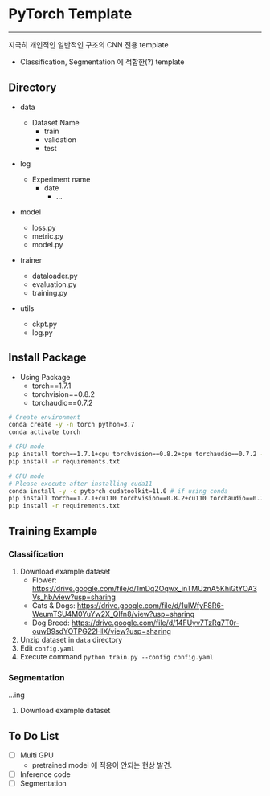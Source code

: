 # PyTorch Template

---

지극히 개인적인 일반적인 구조의 CNN 전용 template
- Classification, Segmentation 에 적합한(?) template

## Directory
- data
    - Dataset Name
        - train
        - validation
        - test

- log
    - Experiment name
        - date
            - ...

- model
    - loss.py
    - metric.py
    - model.py

- trainer
    - dataloader.py
    - evaluation.py
    - training.py

- utils
    - ckpt.py
    - log.py  


## Install Package
- Using Package
    - torch==1.7.1 
    - torchvision==0.8.2
    - torchaudio==0.7.2

``` bash
# Create environment
conda create -y -n torch python=3.7
conda activate torch

# CPU mode
pip install torch==1.7.1+cpu torchvision==0.8.2+cpu torchaudio==0.7.2 -f https://download.pytorch.org/whl/torch_stable.html
pip install -r requirements.txt

# GPU mode
# Please execute after installing cuda11
conda install -y -c pytorch cudatoolkit=11.0 # if using conda
pip install torch==1.7.1+cu110 torchvision==0.8.2+cu110 torchaudio==0.7.2 -f https://download.pytorch.org/whl/torch_stable.html
pip install -r requirements.txt
```


## Training Example 

### Classification
1. Download example dataset 
    - Flower: https://drive.google.com/file/d/1mDq2Oqwx_inTMUznA5KhiGtYOA3Vs_hb/view?usp=sharing
    - Cats & Dogs: https://drive.google.com/file/d/1uIWfyF8R6-WeumTSU4M0YuYw2X_QIfn8/view?usp=sharing
    - Dog Breed: https://drive.google.com/file/d/14FUyv7TzRq7T0r-ouwB9sdYOTPG22HIX/view?usp=sharing
2. Unzip dataset in `data` directory
3. Edit `config.yaml`
4. Execute command `python train.py --config config.yaml`

### Segmentation
...ing
1. Download example dataset

## To Do List
- [ ] Multi GPU
    - pretrained model 에 적용이 안되는 현상 발견.
- [ ] Inference code
- [ ] Segmentation